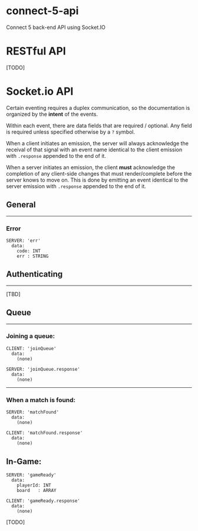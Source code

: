# connect-5-api
Connect 5 back-end API using Socket.IO

# RESTful API

[TODO]

# Socket.io API

Certain eventing requires a duplex communication, so the documentation is organized by the **intent** of the events.

Within each event, there are data fields that are required / optional. Any field is required unless specified otherwise by a `?` symbol.

When a client initiates an emission, the server will always acknowledge the receival of that signal with an event name identical to the client emission with `.response` appended to the end of it.

When a server initiates an emission, the client **must** acknowledge the completion of any client-side changes that must render/complete before the server knows to move on. This is done by emitting an event identical to the server emission with `.response` appended to the end of it.

## General
---

### Error

```plaintext
SERVER: 'err'
  data:
    code: INT
    err : STRING
```

## Authenticating
---

[TBD]

## Queue
---

### Joining a queue:

```plaintext
CLIENT: 'joinQueue'
  data:
    (none)

SERVER: 'joinQueue.response'
  data:
    (none)
```

---

### When a match is found:

```plaintext
SERVER: 'matchFound'
  data:
    (none)

CLIENT: 'matchFound.response'
  data:
    (none)
```

## In-Game:

```plaintext
SERVER: 'gameReady'
  data:
    playerId: INT
    board   : ARRAY

CLIENT: 'gameReady.response'
  data:
    (none)
```

[TODO]
